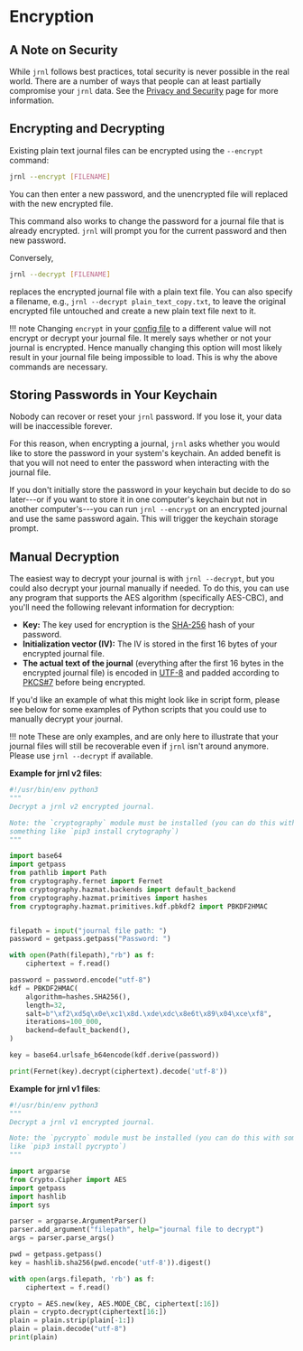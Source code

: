<!--
Copyright (C) 2012-2022 jrnl contributors
License: https://www.gnu.org/licenses/gpl-3.0.html
-->

# Encryption

## A Note on Security

While `jrnl` follows best practices, total security is never possible in the
real world. There are a number of ways that people can at least partially
compromise your `jrnl` data. See the [Privacy and Security](./privacy-and-security.md) page
for more information.

## Encrypting and Decrypting

Existing plain text journal files can be encrypted using the `--encrypt`
command:

``` sh
jrnl --encrypt [FILENAME]
```

You can then enter a new password, and the unencrypted file will replaced with
the new encrypted file.

This command also works to change the password for a journal file that is
already encrypted. `jrnl` will prompt you for the current password and then new
password.

Conversely,

``` sh
jrnl --decrypt [FILENAME]
```

replaces the encrypted journal file with a plain text file. You can also specify
a filename, e.g., `jrnl --decrypt plain_text_copy.txt`, to leave the original
encrypted file untouched and create a new plain text file next to it.

!!! note
    Changing `encrypt` in your [config file](./reference-config-file.md) to
    a different value will not encrypt or decrypt your
    journal file. It merely says whether or not your journal
    is encrypted. Hence manually changing
    this option will most likely result in your journal file being
    impossible to load. This is why the above commands are necessary.

## Storing Passwords in Your Keychain

Nobody can recover or reset your `jrnl` password. If you lose it,
your data will be inaccessible forever.

For this reason, when encrypting a journal, `jrnl` asks whether you would like
to store the password in your system's keychain. An added benefit is that you
will not need to enter the password when interacting with the journal file.

If you don't initially store the password in your keychain but decide to do so
later---or if you want to store it in one computer's keychain but not in another
computer's---you can run `jrnl --encrypt` on an encrypted journal and use the
same password again. This will trigger the keychain storage prompt.

## Manual Decryption

The easiest way to decrypt your journal is with `jrnl --decrypt`, but you could
also decrypt your journal manually if needed. To do this, you can use any
program that supports the AES algorithm (specifically AES-CBC), and you'll need
the following relevant information for decryption:

- **Key:** The key used for encryption is the
    [SHA-256](https://en.wikipedia.org/wiki/SHA-2) hash of your password.
- **Initialization vector (IV):** The IV is stored in the first 16 bytes of
    your encrypted journal file.
- **The actual text of the journal** (everything after the first 16 bytes in
    the encrypted journal file) is encoded in
    [UTF-8](https://en.wikipedia.org/wiki/UTF-8) and padded according to
    [PKCS\#7](https://en.wikipedia.org/wiki/PKCS_7) before being encrypted.

If you'd like an example of what this might look like in script form, please
see below for some examples of Python scripts that you could use to manually
decrypt your journal.



!!! note
    These are only examples, and are only here to illustrate that your journal files
    will still be recoverable even if `jrnl` isn't around anymore. Please use 
    `jrnl --decrypt` if available.

**Example for jrnl v2 files**:
``` python
#!/usr/bin/env python3
"""
Decrypt a jrnl v2 encrypted journal.

Note: the `cryptography` module must be installed (you can do this with
something like `pip3 install crytography`)
"""

import base64
import getpass
from pathlib import Path
from cryptography.fernet import Fernet
from cryptography.hazmat.backends import default_backend
from cryptography.hazmat.primitives import hashes
from cryptography.hazmat.primitives.kdf.pbkdf2 import PBKDF2HMAC


filepath = input("journal file path: ")
password = getpass.getpass("Password: ")

with open(Path(filepath),"rb") as f:
    ciphertext = f.read()

password = password.encode("utf-8")
kdf = PBKDF2HMAC(
    algorithm=hashes.SHA256(),
    length=32,
    salt=b"\xf2\xd5q\x0e\xc1\x8d.\xde\xdc\x8e6t\x89\x04\xce\xf8",
    iterations=100_000,
    backend=default_backend(),
)

key = base64.urlsafe_b64encode(kdf.derive(password))

print(Fernet(key).decrypt(ciphertext).decode('utf-8'))
```

**Example for jrnl v1 files**:
``` python
#!/usr/bin/env python3
"""
Decrypt a jrnl v1 encrypted journal.

Note: the `pycrypto` module must be installed (you can do this with something
like `pip3 install pycrypto`)
"""

import argparse
from Crypto.Cipher import AES
import getpass
import hashlib
import sys

parser = argparse.ArgumentParser()
parser.add_argument("filepath", help="journal file to decrypt")
args = parser.parse_args()

pwd = getpass.getpass()
key = hashlib.sha256(pwd.encode('utf-8')).digest()

with open(args.filepath, 'rb') as f:
    ciphertext = f.read()

crypto = AES.new(key, AES.MODE_CBC, ciphertext[:16])
plain = crypto.decrypt(ciphertext[16:])
plain = plain.strip(plain[-1:])
plain = plain.decode("utf-8")
print(plain)
```
